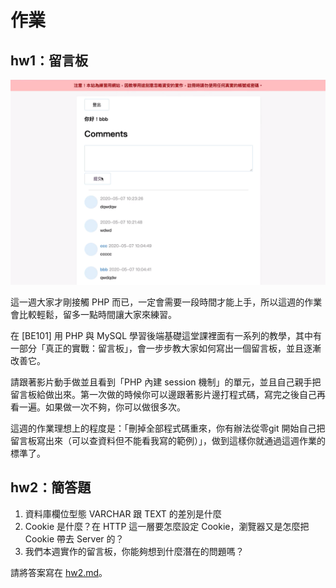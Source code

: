 # 作業

## hw1：留言板

![](./board.png)

這一週大家才剛接觸 PHP 而已，一定會需要一段時間才能上手，所以這週的作業會比較輕鬆，留多一點時間讓大家來練習。

在 [BE101] 用 PHP 與 MySQL 學習後端基礎這堂課裡面有一系列的教學，其中有一部分「真正的實戰：留言板」，會一步步教大家如何寫出一個留言板，並且逐漸改善它。

請跟著影片動手做並且看到「PHP 內建 session 機制」的單元，並且自己親手把留言板給做出來。第一次做的時候你可以邊跟著影片邊打程式碼，寫完之後自己再看一遍。如果做一次不夠，你可以做很多次。

這週的作業理想上的程度是：「刪掉全部程式碼重來，你有辦法從零git 開始自己把留言板寫出來（可以查資料但不能看我寫的範例）」，做到這樣你就通過這週作業的標準了。

## hw2：簡答題

1. 資料庫欄位型態 VARCHAR 跟 TEXT 的差別是什麼
2. Cookie 是什麼？在 HTTP 這一層要怎麼設定 Cookie，瀏覽器又是怎麼把 Cookie 帶去 Server 的？
3. 我們本週實作的留言板，你能夠想到什麼潛在的問題嗎？

請將答案寫在 [hw2.md](hw2.md)。
